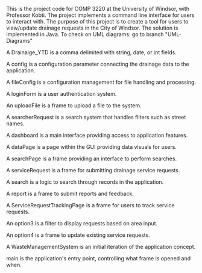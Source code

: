 This is the project code for COMP 3220 at the University of Windsor, with Professor Kobti.
The project implements a command line interface for users to interact with.
The purpose of this project is to create a tool for users to view/update drainage requests in
the City of Windsor.
The solution is implemented in Java.
To check on UML diagrams: go to branch "UML-Diagrams"

A Drainaige_YTD is a comma delimited with string, date, or int fields.

A config is a configuration parameter connecting the drainage data to the application.

A fileConfig is a configuration management for file handling and processing.

A loginForm is a user authentication system.

An uploadFile is a frame to upload a file to the system.

A searcherRequest is a search system that handles filters such as street names.

A dashboard is a main interface providing access to application features.

A dataPage is a page within the GUI providing data visuals for users.

A searchPage is a frame providing an interface to perform searches.

A serviceRequest is a frame for submitting drainage service requests.

A search is a logic to search through records in the application.

A report is a frame to submit reports and feedback.

A ServiceRequestTrackingPage is a frame for users to track service requests.

An option3 is a filter to display requests based on area input.

An option4 is a frame to update existing service requests.

A WasteManagementSystem is an initial iteration of the application concept.

main is the application's entry point, controlling what frame is opened and when.

